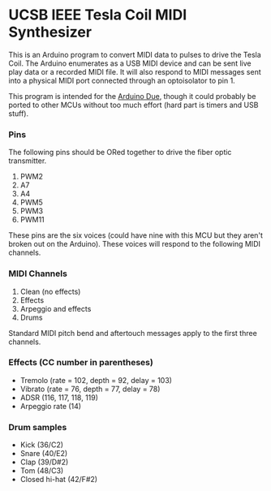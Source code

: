 # UCSB IEEE Tesla Coil MIDI Synthesizer

This is an Arduino program to convert MIDI data to pulses to drive the Tesla Coil. The Arduino enumerates as a USB MIDI device and can be sent live play data or a recorded MIDI file. It will also respond to MIDI messages sent into a physical MIDI port connected through an optoisolator to pin 1.

This program is intended for the [Arduino Due](https://docs.arduino.cc/hardware/due), though it could probably be ported to other MCUs without too much effort (hard part is timers and USB stuff).

### Pins
The following pins should be ORed together to drive the fiber optic transmitter.
 1. PWM2
 2. A7
 3. A4
 4. PWM5
 5. PWM3
 6. PWM11

These pins are the six voices (could have nine with this MCU but they aren't broken out on the Arduino). These voices will respond to the following MIDI channels.

### MIDI Channels
 1. Clean (no effects)
 2. Effects
 3. Arpeggio and effects
 4. Drums

Standard MIDI pitch bend and aftertouch messages apply to the first three channels.

### Effects (CC number in parentheses)
 * Tremolo (rate = 102, depth = 92, delay = 103)
 * Vibrato (rate = 76, depth = 77, delay = 78)
 * ADSR (116, 117, 118, 119)
 * Arpeggio rate (14)

### Drum samples
 * Kick (36/C2)
 * Snare (40/E2)
 * Clap (39/D#2)
 * Tom (48/C3)
 * Closed hi-hat (42/F#2)
